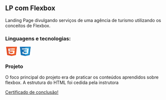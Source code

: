 <h2>LP com Flexbox</h2>

<p>Landing Page divulgando serviços de uma agência de turismo utilizando os conceitos de Flexbox.</p>
<h3>Linguagens e tecnologias: </h3>
<div style="display: inline_block">
  <img align="center" alt="Edson-HTML" height="30" width="40" src="https://raw.githubusercontent.com/devicons/devicon/master/icons/html5/html5-original.svg">
  <img align="center" alt="Edson-CSS" height="30" width="40" src="https://raw.githubusercontent.com/devicons/devicon/master/icons/css3/css3-original.svg">
</div>
<h3>Projeto</h3>
<p>O foco principal do projeto era de praticar os conteúdos aprendidos sobre flexbox. A estrutura do HTML foi cedida pela instrutora</p>

<a href="https://www.dio.me/certificate/24AB80DB/share">Certificado de conclusão!</a>


